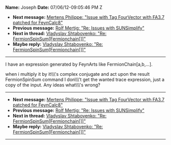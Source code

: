 **Name:** Joseph
**Date:** 07/06/12-09:05:46 PM Z

  - **Next message:** [Mertens Philippe: "Issue with Tag FourVector with
    FA3.7 patched for FeynCalc8"](0713.html)
  - **Previous message:** [Rolf Mertig: "Re: Issues with
    SUNSimplify"](0711.html)
  - **Next in thread:** [Vladyslav Shtabovenko: "Re:
    FermionSpinSum[Fermionchain[]]"](0849.html)
  - **Maybe reply:** [Vladyslav Shtabovenko: "Re:
    FermionSpinSum[Fermionchain[]]"](0849.html)

-----

I have an expression generated by FeynArts like
FermionChain[a,b,...].  

when i multiply it by it\\\\\\'s complex conjugate and act upon the
result FermionSpinSum command I don\\\\\\'t get the wanted trace
expression, just a copy of the input. Any ideas what\\\\\\'s wrong?  

-----

  - **Next message:** [Mertens Philippe: "Issue with Tag FourVector with
    FA3.7 patched for FeynCalc8"](0713.html)
  - **Previous message:** [Rolf Mertig: "Re: Issues with
    SUNSimplify"](0711.html)
  - **Next in thread:** [Vladyslav Shtabovenko: "Re:
    FermionSpinSum[Fermionchain[]]"](0849.html)
  - **Maybe reply:** [Vladyslav Shtabovenko: "Re:
    FermionSpinSum[Fermionchain[]]"](0849.html)

-----

